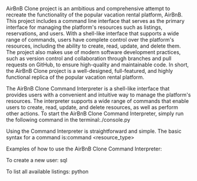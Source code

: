 AirBnB Clone project is an ambitious and comprehensive attempt to recreate the functionality of the popular vacation rental platform, AirBnB. This project includes a command line interface that serves as the primary interface for managing the platform's resources such as listings, reservations, and users. With a shell-like interface that supports a wide range of commands, users have complete control over the platform's resources, including the ability to create, read, update, and delete them. The project also makes use of modern software development practices, such as version control and collaboration through branches and pull requests on GitHub, to ensure high-quality and maintainable code. In short, the AirBnB Clone project is a well-designed, full-featured, and highly functional replica of the popular vacation rental platform.

The AirBnB Clone Command Interpreter is a shell-like interface that provides users with a convenient and intuitive way to manage the platform's resources. The interpreter supports a wide range of commands that enable users to create, read, update, and delete resources, as well as perform other actions.
To start the AirBnB Clone Command Interpreter, simply run the following command in the terminal:./console.py

Using the Command Interpreter is straightforward and simple. The basic syntax for a command is:command <resource_type> <options>

Examples of how to use the AirBnB Clone Command Interpreter:

To create a new user: 	sql <create User>

To list all available listings:
python <all Listing>
